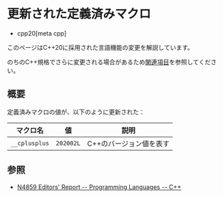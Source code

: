 # 更新された定義済みマクロ
* cpp20[meta cpp]

<!-- start lang caution -->

このページはC++20に採用された言語機能の変更を解説しています。

のちのC++規格でさらに変更される場合があるため[関連項目](#relative-page)を参照してください。

<!-- last lang caution -->

## 概要

定義済みマクロの値が、以下のように更新された：

| マクロ名      | 値        | 説明                    |
|---------------|-----------|-------------------------|
| `__cplusplus` | `202002L` | C++のバージョン値を表す |


## 参照
- [N4859 Editors' Report -- Programming Languages -- C++](http://www.open-std.org/jtc1/sc22/wg21/docs/papers/2020/n4859.html)